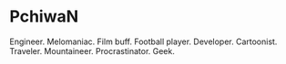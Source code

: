 PchiwaN
=======

Engineer. Melomaniac. Film buff. Football player. Developer. Cartoonist. Traveler. Mountaineer. Procrastinator. Geek.

